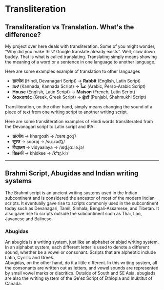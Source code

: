 # Transliteration

## Transliteration vs Translation. What's the difference?

My project over here deals with transliteration. Some of you might wonder, "Why did you make this? Google translate already exists". Well, slow down buddy. That is what is called translating. Translating simply means showing the meaning of a word or a sentence in one language to another language.  

Here are some examples example of translation to other languages
* **ख़रगोश** (Hindi, Devanagari Script) &rarr; **Rabbit** (English, Latin Script)
* **ನಾಳೆ** (Kannada, Kannada Script) &rarr; **غداً** (Arabic, Perso-Arabic Script)
*  **House** (English, Latin Script) &rarr; **Maison** (French, Latin Script)
* **διακοπές** (Greek, Greek Script) &rarr; **ਛੁੱਟੀ** (Punjabi, Shahmukhi Script)

Transliteration, on the other hand, simply means changing the sound of a piece of text from one writing script to another writing script.

Here are some transliteration examples of Hindi words transliterated from the Devanagari script to Latin script and IPA:  
* **ख़रगोश** &rarr; khargosh &rarr; /xɐɾɐ.ɡoːʃ/
* **सूरज** &rarr; sooraj &rarr; /suː.ɾəd͡ʒ/
* **विद्यालय** &rarr; vidyaalaya &rarr; /ʋɪd̪.jɑː.lə.jə/
* **खिड़की** &rarr; khidkee &rarr; /kʰɪɽ.kiː/
---
## Brahmi Script, Abugidas and Indian writing systems

The Brahmi script is an ancient writing systems used in the Indian subcontinent and is considered the ancestor of most of the modern Indian scripts. It eventually gave rise to scripts commonly used in the subcontinent today such as Devanagari, Tamil, Sinhala, Bengali-Assamese, and Tibetan. It also gave rise to scripts outside the subcontinent such as Thai, Lao, Javanese and Balinese.

### Abugidas

An abugida is a writing system, just like an alphabet or abjad writing system. In an alphabet system, each different letter is used to denote a different sound, whether be a vowel or consonant. Scripts that are alphebtic include Latin, Cyrillic and Greek.  
Abugidas, on the other hand, do it a little different. In this writing system, all the consonants are written out as letters, and vowel sounds are represented by small vowel marks or diacritics. Outside of South and SE Asia, abugiads are also the writing system of the Ge'ez Script of Ethiopia and Inuktitut of Canada.



